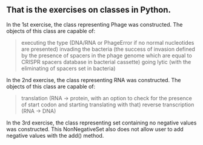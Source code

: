 ## That is the exercises on classes in Python.

In the 1st exercise, the class representing Phage was constructed. 
The objects of this class are capable of:
> executing the type (DNA/RNA or PhageError if no normal nucleotides are presented)
> invading the bacteria (the success of invasion defined by the presence of spacers in the phage genome which are equal to CRISPR spacers database in bacterial cassette)
> going lytic (with the eliminating of spacers set in bacteria)

In the 2nd exercise, the class representing RNA was constructed. 
The objects of this class are capable of:
> translation (RNA -> protein, with an option to check for the presence of start codon and starting translating with that)
> reverse transcription (RNA -> DNA)

In the 3rd exercise, the class representing set containing no negative values was constructed. This NonNegativeSet also does not allow user to add negative values with the add() method.
